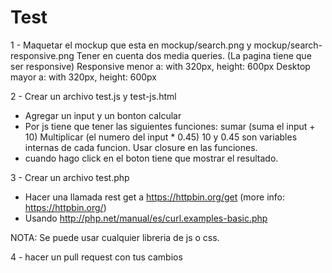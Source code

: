 # Test

1 - Maquetar el mockup que esta en mockup/search.png y mockup/search-responsive.png
Tener en cuenta dos media queries. (La pagina tiene que ser responsive)
Responsive menor a: with 320px, height: 600px
Desktop mayor a: with 320px, height: 600px

2 - Crear un archivo test.js y test-js.html
 - Agregar un input y un bonton calcular
 - Por js tiene que tener las siguientes funciones:
     sumar (suma el input + 10)
     Multiplicar (el numero del input * 0.45)
     10 y 0.45 son variables internas de cada funcion.
     Usar closure en las funciones.
 - cuando hago click en el boton tiene que mostrar el resultado.

3 - Crear un archivo test.php
 - Hacer una llamada rest get a https://httpbin.org/get (more info: https://httpbin.org/)
 - Usando http://php.net/manual/es/curl.examples-basic.php

NOTA: Se puede usar cualquier libreria de js o css.

4 - hacer un pull request con tus cambios
